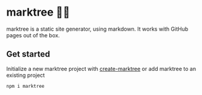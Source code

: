 # marktree 🔖🌳

marktree is a static site generator, using markdown. It works with GitHub pages out of the box.

## Get started
Initialize a new marktree project with [create-marktree](https://github.com/magnetenstad/create-marktree)
or add marktree to an existing project
```sh
npm i marktree
```

